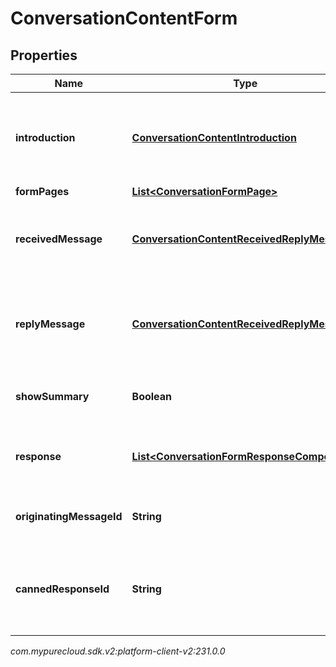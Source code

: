 # ConversationContentForm


## Properties

| Name | Type | Description | Notes |
| ------------ | ------------- | ------------- | ------------- |
| **introduction** | [**ConversationContentIntroduction**](ConversationContentIntroduction) | The intro component, used to give an intro into what the form entails |  [optional] |
| **formPages** | [**List&lt;ConversationFormPage&gt;**](ConversationFormPage) | Form pages |  [optional] |
| **receivedMessage** | [**ConversationContentReceivedReplyMessage**](ConversationContentReceivedReplyMessage) | The message prompt to fill out the form received. |  [optional] |
| **replyMessage** | [**ConversationContentReceivedReplyMessage**](ConversationContentReceivedReplyMessage) | The reply message after the user has filled out the form received. |  [optional] |
| **showSummary** | **Boolean** | Show summary at end of form submission. |  [optional] |
| **response** | [**List&lt;ConversationFormResponseComponent&gt;**](ConversationFormResponseComponent) | Content of the payload included in the Form response. |  [optional] |
| **originatingMessageId** | **String** | Reference to the ID of the original message. |  [optional] |
| **cannedResponseId** | **String** | The id of the canned response which was used to create the form. |  |




_com.mypurecloud.sdk.v2:platform-client-v2:231.0.0_
